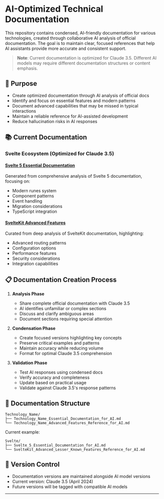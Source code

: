 # AI-Optimized Technical Documentation

This repository contains condensed, AI-friendly documentation for various technologies, created through collaborative AI analysis of official documentation. The goal is to maintain clear, focused references that help AI assistants provide more accurate and consistent support.

> **Note**: Current documentation is optimized for Claude 3.5. Different AI models may require different documentation structures or content emphasis.

## 🎯 Purpose
- Create optimized documentation through AI analysis of official docs
- Identify and focus on essential features and modern patterns
- Document advanced capabilities that may be missed in typical interactions
- Maintain a reliable reference for AI-assisted development
- Reduce hallucination risks in AI responses

## 📚 Current Documentation

### Svelte Ecosystem (Optimized for Claude 3.5)

#### [Svelte 5 Essential Documentation](./Svelte_5_Essential_Documentation_for_AI.md)
Generated from comprehensive analysis of Svelte 5 documentation, focusing on:
- Modern runes system
- Component patterns
- Event handling
- Migration considerations
- TypeScript integration

#### [SvelteKit Advanced Features](./SvelteKit_Advanced_Lesser_Known_Features_Reference_for_AI.md)
Curated from deep analysis of SvelteKit documentation, highlighting:
- Advanced routing patterns
- Configuration options
- Performance features
- Security considerations
- Integration capabilities

## 📋 Documentation Creation Process

1. **Analysis Phase**
   - Share complete official documentation with Claude 3.5
   - AI identifies unfamiliar or complex sections
   - Discuss and clarify ambiguous areas
   - Document sections requiring special attention

2. **Condensation Phase**
   - Create focused versions highlighting key concepts
   - Preserve critical examples and patterns
   - Maintain accuracy while reducing volume
   - Format for optimal Claude 3.5 comprehension

3. **Validation Phase**
   - Test AI responses using condensed docs
   - Verify accuracy and completeness
   - Update based on practical usage
   - Validate against Claude 3.5's response patterns

## 📝 Documentation Structure

```
Technology_Name/
├── Technology_Name_Essential_Documentation_for_AI.md
└── Technology_Name_Advanced_Features_Reference_for_AI.md
```

Current example:
```
Svelte/
├── Svelte_5_Essential_Documentation_for_AI.md
└── SvelteKit_Advanced_Lesser_Known_Features_Reference_for_AI.md
```

## 🔄 Version Control
- Documentation versions are maintained alongside AI model versions
- Current version: Claude 3.5 (April 2024)
- Future versions will be tagged with compatible AI models

---
